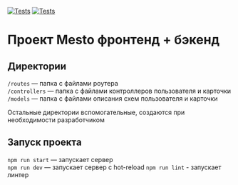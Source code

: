[![Tests](https://github.com/ovodkov-evgeny/express-mesto-gha/actions/workflows/tests-13-sprint.yml/badge.svg)](https://github.com/ovodkov-evgeny/express-mesto-gha/actions/workflows/tests-13-sprint.yml) [![Tests](https://github.com/ovodkov-evgeny/express-mesto-gha/actions/workflows/tests-14-sprint.yml/badge.svg)](https://github.com/ovodkov-evgeny/express-mesto-gha/actions/workflows/tests-14-sprint.yml)
# Проект Mesto фронтенд + бэкенд



## Директории

`/routes` — папка с файлами роутера  
`/controllers` — папка с файлами контроллеров пользователя и карточки   
`/models` — папка с файлами описания схем пользователя и карточки  
  
Остальные директории вспомогательные, создаются при необходимости разработчиком

## Запуск проекта

`npm run start` — запускает сервер   
`npm run dev` — запускает сервер с hot-reload
`npm run lint` - запускает линтер
